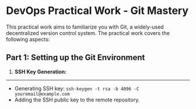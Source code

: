 # DevOps Practical Work - Git Mastery
This practical work aims to familiarize you with Git, a widely-used decentralized version control system. The practical work covers the following aspects:
## Part 1: Setting up the Git Environment
  1. **SSH Key Generation:**
---
   - Generating SSH key: `ssh-keygen -t rsa -b 4096 -C youremail@example.com`
   - Adding the SSH public key to the remote repository.



